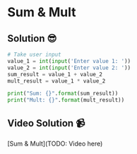 # Sum & Mult

## Solution 😎

```python
# Take user input
value_1 = int(input('Enter value 1: '))
value_2 = int(input('Enter value 2: '))
sum_result = value_1 + value_2
mult_result = value_1 * value_2

print("Sum: {}".format(sum_result))
print("Mult: {}".format(mult_result))

```

## Video Solution 📹

[Sum & Mult](TODO: Video here)
